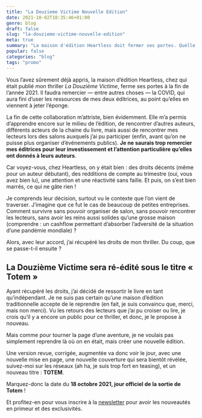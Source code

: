 ```yaml
---
title: "La Douzieme Victime Nouvelle Edition"
date: 2021-10-02T18:35:46+01:00
genre: blog
draft: false
slug: "la-douzieme-victime-nouvelle-edition"
meta: true
summary: "La maison d'édition Heartless doit fermer ses portes. Quelle seconde vie pour mon thriller ?"
popular: false
categories: "blog"
tags: "promo"
---
```




Vous l’avez sûrement déjà appris, la maison d’édition Heartless, chez qui était publié mon thriller _La Douzième Victime_, ferme ses portes à la fin de l’année 2021. Il faudra remercier — entre autres choses — la COVID, qui aura fini d’user les ressources de mes deux éditrices, au point qu’elles en viennent à jeter l’éponge.

La fin de cette collaboration m’attriste, bien évidemment. Elle m’a permis d’apprendre encore sur le milieu de l’édition, de rencontrer d’autres auteurs, différents acteurs de la chaine du livre, mais aussi de rencontrer mes lecteurs lors des salons auxquels j’ai pu participer (enfin, avant qu’on ne puisse plus organiser d’événements publics). **Je ne saurais trop remercier mes éditrices pour leur investissement et l’attention particulière qu’elles ont donnés à leurs auteurs**.

Car voyez-vous, chez Heartless, on y était bien : des droits décents (même pour un auteur débutant), des redditions de compte au trimestre (oui, vous avez bien lu), une attention et une réactivité sans faille. Et puis, on s’est bien marrés, ce qui ne gâte rien !

Je comprends leur décision, surtout vu le contexte que l’on vient de traverser. J’imagine que ce fut le cas de beaucoup de petites entreprises. Comment survivre sans pouvoir organiser de salon, sans pouvoir rencontrer les lecteurs, sans avoir les reins aussi solides qu’une grosse maison (comprendre : un cashflow permettant d’absorber l’adversité de la situation d’une pandémie mondiale) ?

Alors, avec leur accord, j’ai récupéré les droits de mon thriller. Du coup, que se passe-t-il ensuite ?
## La Douzième Victime sera ré-édité sous le titre « Totem »

Ayant récupéré les droits, j’ai décidé de ressortir le livre en tant qu’indépendant. Je ne suis pas certain qu’une maison d’édition traditionnelle accepte de le reprendre (en fait, je suis convaincu que, merci, mais non merci). Vu les retours des lecteurs que j’ai pu croiser ou lire, je crois qu’il y a encore un public pour ce thriller, et donc, je le propose à nouveau.

Mais comme pour tourner la page d’une aventure, je ne voulais pas simplement reprendre là où on en était, mais créer une nouvelle édition.

Une version revue, corrigée, augmentée va donc voir le jour, avec une nouvelle mise en page, une nouvelle couverture qui sera bientôt révélée, suivez-moi sur les réseaux (ah ha, je suis trop fort en teasing), et un nouveau titre : **TOTEM**.

Marquez-donc la date du **18 octobre 2021, jour officiel de la sortie de Totem** !

Et profitez-en pour vous inscrire à la [newsletter](https://www.cyrilvallee.com/) pour avoir les nouveautés en primeur et des exclusivités.
